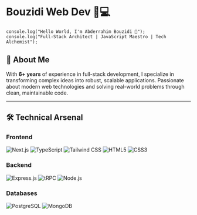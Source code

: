 # Bouzidi Web Dev 👨💻

`console.log("Hello World, I'm Abderrahim Bouzidi 👋");`  
`console.log("Full-Stack Architect | JavaScript Maestro | Tech Alchemist");`

## 🚀 About Me

With **6+ years** of experience in full-stack development, I specialize in transforming complex ideas into robust, scalable applications. Passionate about modern web technologies and solving real-world problems through clean, maintainable code.

---

## 🛠 Technical Arsenal

### **Frontend**

![Next.js](https://img.shields.io/badge/-Next.js-000000?style=flat&logo=next.js) ![TypeScript](https://img.shields.io/badge/-TypeScript-3178C6?style=flat&logo=typescript) ![Tailwind CSS](https://img.shields.io/badge/-Tailwind_CSS-38B2AC?style=flat&logo=tailwind-css) ![HTML5](https://img.shields.io/badge/-HTML5-E34F26?style=flat&logo=html5) ![CSS3](https://img.shields.io/badge/-CSS3-1572B6?style=flat&logo=css3)

### **Backend**

![Express.js](https://img.shields.io/badge/-Express.js-000000?style=flat&logo=express) ![tRPC](https://img.shields.io/badge/-tRPC-2596BE?style=flat&logo=trpc) ![Node.js](https://img.shields.io/badge/-Node.js-339933?style=flat&logo=node.js)

### **Databases**

![PostgreSQL](https://img.shields.io/badge/-PostgreSQL-336791?style=flat&logo=postgresql) ![MongoDB](https://img.shields.io/badge/-MongoDB-47A248?style=flat&logo=mongodb)
